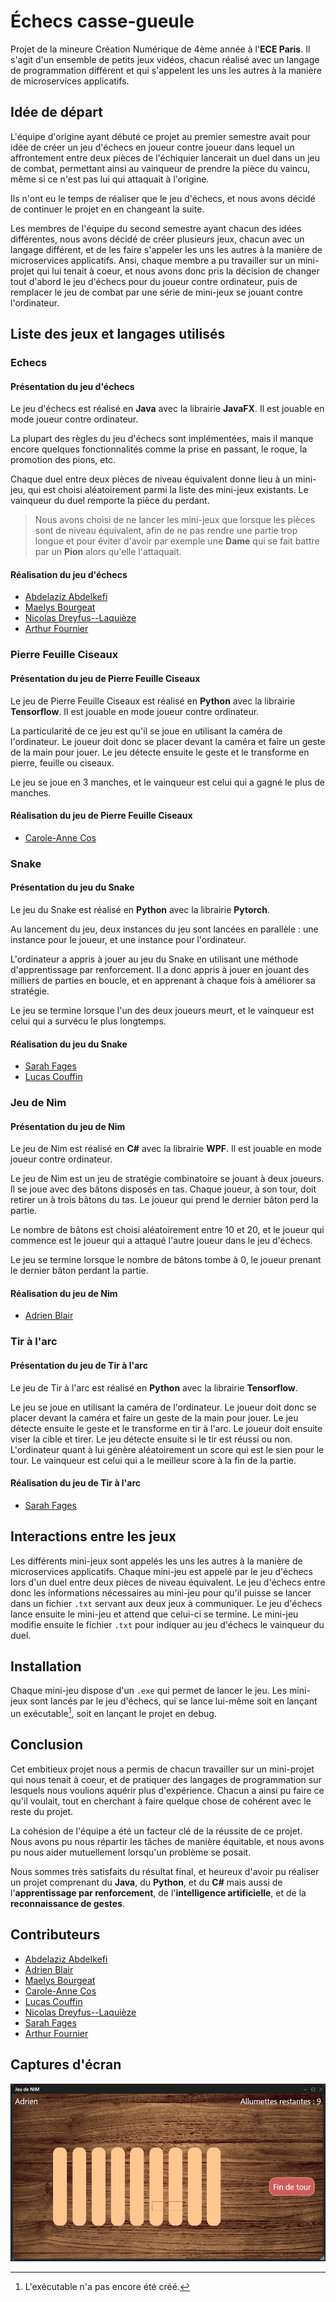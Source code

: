 # Échecs casse-gueule

Projet de la mineure Création Numérique de 4ème année à l'**ECE Paris**.
Il s'agit d'un ensemble de petits jeux vidéos, chacun réalisé avec un langage de programmation différent et qui s'appelent les uns les autres à la manière de microservices applicatifs.

## Idée de départ

L'équipe d'origine ayant débuté ce projet au premier semestre avait pour idée de créer un jeu d'échecs en joueur contre joueur dans lequel un affrontement entre deux pièces de l'échiquier lancerait un duel dans un jeu de combat, permettant ainsi au vainqueur de prendre la pièce du vaincu, même si ce n'est pas lui qui attaquait à l'origine.

Ils n'ont eu le temps de réaliser que le jeu d'échecs, et nous avons décidé de continuer le projet en en changeant la suite.

Les membres de l'équipe du second semestre ayant chacun des idées différentes, nous avons décidé de créer plusieurs jeux, chacun avec un langage différent, et de les faire s'appeler les uns les autres à la manière de microservices applicatifs. Ansi, chaque membre a pu travailler sur un mini-projet qui lui tenait à coeur, et nous avons donc pris la décision de changer tout d'abord le jeu d'échecs pour du joueur contre ordinateur, puis de remplacer le jeu de combat par une série de mini-jeux se jouant contre l'ordinateur.

## Liste des jeux et langages utilisés

### Echecs

#### Présentation du jeu d'échecs

Le jeu d'échecs est réalisé en **Java** avec la librairie **JavaFX**. Il est jouable en mode joueur contre ordinateur.

La plupart des règles du jeu d'échecs sont implémentées, mais il manque encore quelques fonctionnalités comme la prise en passant, le roque, la promotion des pions, etc.

Chaque duel entre deux pièces de niveau équivalent donne lieu à un mini-jeu, qui est choisi aléatoirement parmi la liste des mini-jeux existants. Le vainqueur du duel remporte la pièce du perdant.

> Nous avons choisi de ne lancer les mini-jeux que lorsque les pièces sont de niveau équivalent, afin de ne pas rendre une partie trop longue et pour éviter d'avoir par exemple une **Dame** qui se fait battre par un **Pion** alors qu'elle l'attaquait.

#### Réalisation du jeu d'échecs

- [Abdelaziz Abdelkefi](https://github.com/Azizo27)
- [Maelys Bourgeat](https://github.com/Maelys92)
- [Nicolas Dreyfus--Laquièze](https://github.com/Nicodl05)
- [Arthur Fournier](https://github.com/space192)

### Pierre Feuille Ciseaux

#### Présentation du jeu de Pierre Feuille Ciseaux

Le jeu de Pierre Feuille Ciseaux est réalisé en **Python** avec la librairie **Tensorflow**. Il est jouable en mode joueur contre ordinateur.

La particularité de ce jeu est qu'il se joue en utilisant la caméra de l'ordinateur. Le joueur doit donc se placer devant la caméra et faire un geste de la main pour jouer. Le jeu détecte ensuite le geste et le transforme en pierre, feuille ou ciseaux.

Le jeu se joue en 3 manches, et le vainqueur est celui qui a gagné le plus de manches.

#### Réalisation du jeu de Pierre Feuille Ciseaux

- [Carole-Anne Cos](https://github.com/caro0031)

### Snake

#### Présentation du jeu du Snake

Le jeu du Snake est réalisé en **Python** avec la librairie **Pytorch**.

Au lancement du jeu, deux instances du jeu sont lancées en parallèle : une instance pour le joueur, et une instance pour l'ordinateur.

L'ordinateur a appris à jouer au jeu du Snake en utilisant une méthode d'apprentissage par renforcement. Il a donc appris à jouer en jouant des milliers de parties en boucle, et en apprenant à chaque fois à améliorer sa stratégie.

Le jeu se termine lorsque l'un des deux joueurs meurt, et le vainqueur est celui qui a survécu le plus longtemps.

#### Réalisation du jeu du Snake

- [Sarah Fages](https://github.com/SarahFages)
- [Lucas Couffin](https://github.com/)

### Jeu de Nim

#### Présentation du jeu de Nim

Le jeu de Nim est réalisé en **C#** avec la librairie **WPF**. Il est jouable en mode joueur contre ordinateur.

Le jeu de Nim est un jeu de stratégie combinatoire se jouant à deux joueurs. Il se joue avec des bâtons disposés en tas. Chaque joueur, à son tour, doit retirer un à trois bâtons du tas. Le joueur qui prend le dernier bâton perd la partie.

Le nombre de bâtons est choisi aléatoirement entre 10 et 20, et le joueur qui commence est le joueur qui a attaqué l'autre joueur dans le jeu d'échecs.

Le jeu se termine lorsque le nombre de bâtons tombe à 0, le joueur prenant le dernier bâton perdant la partie.

#### Réalisation du jeu de Nim

- [Adrien Blair](https://github.com/Ahddry)

### Tir à l'arc

#### Présentation du jeu de Tir à l'arc

Le jeu de Tir à l'arc est réalisé en **Python** avec la librairie **Tensorflow**.

Le jeu se joue en utilisant la caméra de l'ordinateur. Le joueur doit donc se placer devant la caméra et faire un geste de la main pour jouer. Le jeu détecte ensuite le geste et le transforme en tir à l'arc. Le joueur doit ensuite viser la cible et tirer. Le jeu détecte ensuite si le tir est réussi ou non. L'ordinateur quant à lui génère aléatoirement un score qui est le sien pour le tour. Le vainqueur est celui qui a le meilleur score à la fin de la partie.

#### Réalisation du jeu de Tir à l'arc

- [Sarah Fages](https://github.com/SarahFages)

## Interactions entre les jeux

Les différents mini-jeux sont appelés les uns les autres à la manière de microservices applicatifs. Chaque mini-jeu est appelé par le jeu d'échecs lors d'un duel entre deux pièces de niveau équivalent. Le jeu d'échecs entre donc les informations nécessaires au mini-jeu pour qu'il puisse se lancer dans un fichier `.txt` servant aux deux jeux à communiquer. Le jeu d'échecs lance ensuite le mini-jeu et attend que celui-ci se termine. Le mini-jeu modifie ensuite le fichier `.txt` pour indiquer au jeu d'échecs le vainqueur du duel.

## Installation

Chaque mini-jeu dispose d'un `.exe` qui permet de lancer le jeu. Les mini-jeux sont lancés par le jeu d'échecs, qui se lance lui-même soit en lançant un exécutable[^1], soit en lançant le projet en debug.

[^1]: L'exécutable n'a pas encore été créé.

## Conclusion

Cet embitieux projet nous a permis de chacun travailler sur un mini-projet qui nous tenait à coeur, et de pratiquer des langages de programmation sur lesquels nous voulions aquérir plus d'expérience. Chacun a ainsi pu faire ce qu'il voulait, tout en cherchant à faire quelque chose de cohérent avec le reste du projet.

La cohésion de l'équipe a été un facteur clé de la réussite de ce projet. Nous avons pu nous répartir les tâches de manière équitable, et nous avons pu nous aider mutuellement lorsqu'un problème se posait.

Nous sommes très satisfaits du résultat final, et heureux d'avoir pu réaliser un projet comprenant du **Java**, du **Python**, et du **C#** mais aussi de l'**apprentissage par renforcement**, de l'**intelligence artificielle**, et de la **reconnaissance de gestes**.

## Contributeurs

- [Abdelaziz Abdelkefi](https://github.com/Azizo27)
- [Adrien Blair](https://github.com/Ahddry)
- [Maelys Bourgeat](https://github.com/Maelys92)
- [Carole-Anne Cos](https://github.com/caro0031)
- [Lucas Couffin](https://github.com/)
- [Nicolas Dreyfus--Laquièze](https://github.com/Nicodl05)
- [Sarah Fages](https://github.com/SarahFages)
- [Arthur Fournier](https://github.com/space192)

## Captures d'écran

![Capture d'écran du jeu de Nim](/Captures/Nim1.png)
